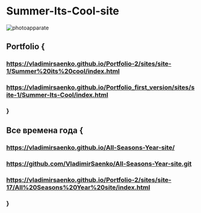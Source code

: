 # Summer-Its-Cool-site

![photoapparate](https://user-images.githubusercontent.com/56477695/161980685-4e2e307a-2531-40d4-a259-c1aaf60e8b78.jpg)

## Portfolio {
 
### https://vladimirsaenko.github.io/Portfolio-2/sites/site-1/Summer%20its%20cool/index.html

### https://vladimirsaenko.github.io/Portfolio_first_version/sites/site-1/Summer-Its-Cool/index.html

### }

## Все времена года {

### https://vladimirsaenko.github.io/All-Seasons-Year-site/

### https://github.com/VladimirSaenko/All-Seasons-Year-site.git

### https://vladimirsaenko.github.io/Portfolio-2/sites/site-17/All%20Seasons%20Year%20site/index.html

### }
